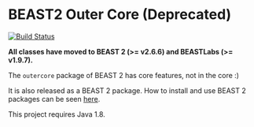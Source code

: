 # BEAST2 Outer Core (Deprecated)

[![Build Status](https://github.com/LinguaPhylo/beast-outercore/workflows/outercore%20tests/badge.svg)](https://github.com/LinguaPhylo/beast-outercore/actions?query=workflow%3A%22outercore+tests%22)

**All classes have moved to BEAST 2 (>= v2.6.6) and BEASTLabs (>= v1.9.7).**


The `outercore` package of BEAST 2 has core features, not in the core :)

It is also released as a BEAST 2 package. 
How to install and use BEAST 2 packages can be seen 
[here](https://www.beast2.org/managing-packages/). 

This project requires Java 1.8.
